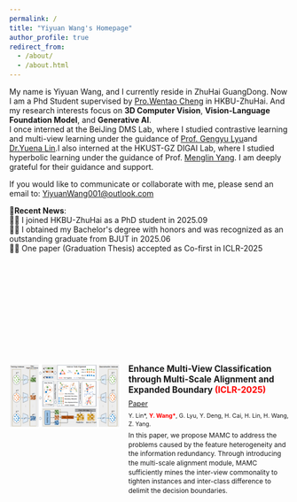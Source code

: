 ```yaml
---
permalink: /
title: "Yiyuan Wang's Homepage"
author_profile: true
redirect_from: 
  - /about/
  - /about.html
---
```

My name is Yiyuan Wang, and I currently reside in ZhuHai GuangDong. Now I am a Phd Student supervised by [Pro.Wentao Cheng](https://wtchengcv.github.io/) in HKBU-ZhuHai. And my research interests focus on **3D Computer Vision**, **Vision-Language Foundation Model**, and **Generative AI**.<br>
I once interned at the BeiJing DMS Lab, where I studied contrastive learning and multi-view learning under the guidance of [Prof. Gengyu Lyu](https://gengyulyu.github.io/homepage/)and [Dr.Yuena Lin](https://yuenalin.github.io/).I also interned at the HKUST-GZ DIGAI Lab, where I studied hyperbolic learning under the guidance of Prof. [Menglin Yang](https://yangmenglinsite.github.io/). I am deeply grateful for their guidance and support.<br>

If you would like to communicate or collaborate with me, please send an email to: [YiyuanWang001@outlook.com](mailto:YiyuanWang001@outlook.com)<br>

📢**Recent News**: <br>
🚀🚀 I joined HKBU-ZhuHai as a PhD student in 2025.09 <br>
🚀🚀 I obtained my Bachelor's degree with honors and was recognized as an outstanding graduate from BJUT in 2025.06 <br>
🚀🚀 One paper (Graduation Thesis) accepted as Co-first in ICLR-2025 <br>













<div style="margin-top: 200px; display: flex; align-items: flex-start; gap: 15px; max-width: 800px; margin-left: auto; margin-right: auto;">
    <div style="flex: 0 0 200px;">
        <img src="images/MAMC.png" alt="MAMC Framework" style="width: 100%; height: auto;">
    </div>
    <div style="flex: 1;">
        <h3 style="margin: 0 0 8px 0; font-size: 1.1em;">Enhance Multi-View Classification through Multi-Scale Alignment and Expanded Boundary <span style="color: red; font-weight: bold;">(ICLR-2025)</span></h3>
        <p style="margin: 0 0 6px 0; font-size: 0.9em;"><a href="https://openreview.net/pdf?id=t1J2CnDFwj">Paper</a></p>
        <p style="margin: 0 0 6px 0; font-size: 0.9em;"><small>Y. Lin*, <span style="color: red; font-weight: bold;">Y. Wang*</span>, G. Lyu, Y. Deng, H. Cai, H. Lin, H. Wang, Z. Yang.</small></p>
        <p style="margin: 0; font-size: 0.85em; line-height: 1.4;">In this paper, we propose MAMC to address the problems caused by the feature heterogeneity and the information redundancy. Through introducing the multi-scale alignment module, MAMC sufficiently mines the inter-view commonality to tighten instances and inter-class difference to delimit the decision boundaries.</p>
    </div>
</div>
